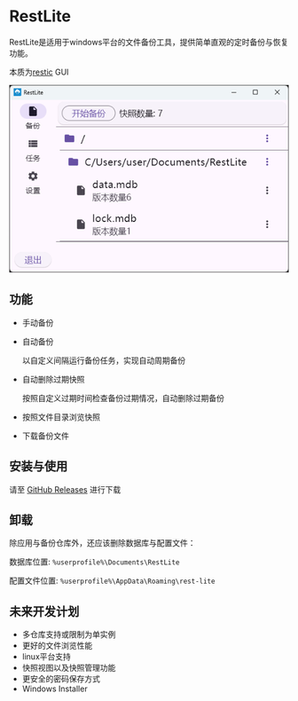 # RestLite

RestLite是适用于windows平台的文件备份工具，提供简单直观的定时备份与恢复功能。

本质为[restic](https://github.com/restic/restic) GUI

![备份页面](doc/img/backup_view.png)

## 功能

- 手动备份

- 自动备份

  以自定义间隔运行备份任务，实现自动周期备份

- 自动删除过期快照

  按照自定义过期时间检查备份过期情况，自动删除过期备份

- 按照文件目录浏览快照

- 下载备份文件

## 安装与使用

请至 [GitHub Releases](https://github.com/rest-lite/RestLite/releases) 进行下载

## 卸载

除应用与备份仓库外，还应该删除数据库与配置文件：

数据库位置:
`%userprofile%\Documents\RestLite`

配置文件位置:
`%userprofile%\AppData\Roaming\rest-lite`

## 未来开发计划

- 多仓库支持或限制为单实例
- 更好的文件浏览性能
- linux平台支持
- 快照视图以及快照管理功能
- 更安全的密码保存方式
- Windows Installer
